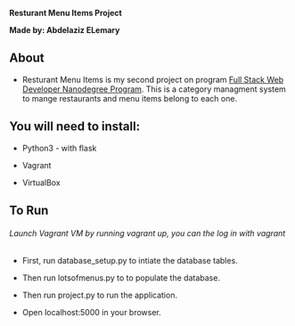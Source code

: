 **Resturant Menu Items Project**

**Made by: Abdelaziz ELemary**

## About

* Resturant Menu Items is my second project on program [Full Stack Web Developer Nanodegree Program](https://eg.udacity.com/course/full-stack-web-developer-nanodegree--nd004).
This is a category managment system to mange restaurants and menu items belong to each one.

## You will need to install:

* Python3 - with flask

* Vagrant

* VirtualBox

## To Run

###### Launch Vagrant VM by running vagrant up, you can the log in with vagrant

* First, run database_setup.py to intiate the database tables.

* Then run lotsofmenus.py to to populate the database.

* Then run project.py to run the application.

* Open localhost:5000 in your browser.


